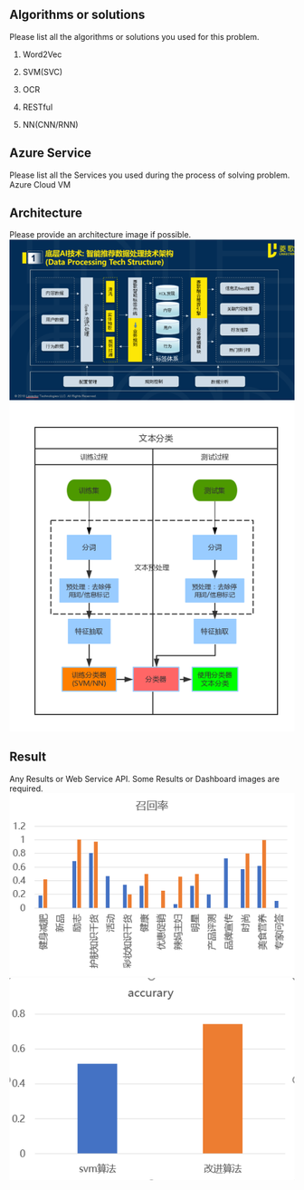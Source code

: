 ## Algorithms or solutions
Please list all the algorithms or solutions you used for this problem.
1. Word2Vec

2. SVM(SVC)

3. OCR

4. RESTful

5. NN(CNN/RNN)
 
## Azure Service
Please list all the Services you used during the process of solving problem.
Azure Cloud VM
 
## Architecture
Please provide an architecture image if possible.
![Architecture](https://raw.githubusercontent.com/MS-CSE-GCR/IndustryHack/master/Hack%40June/MaryKay/M-3/Lavector/系统架构.png "Architecture")
![Model](https://raw.githubusercontent.com/MS-CSE-GCR/IndustryHack/master/Hack%40June/MaryKay/M-3/Lavector/文本分类流程图.png "Model")


## Result
Any Results or Web Service API. Some Results or Dashboard images are required.
![recall](https://raw.githubusercontent.com/MS-CSE-GCR/IndustryHack/master/Hack%40June/MaryKay/M-3/Lavector/标签召回对比.png "recall")
![acc](https://raw.githubusercontent.com/MS-CSE-GCR/IndustryHack/master/Hack%40June/MaryKay/M-3/Lavector/算法准确率对比.png "acc")